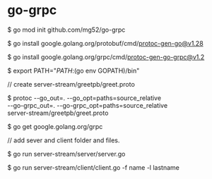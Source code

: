 # go-grpc

$ go mod init github.com/mg52/go-grpc

$ go install google.golang.org/protobuf/cmd/protoc-gen-go@v1.28

$ go install google.golang.org/grpc/cmd/protoc-gen-go-grpc@v1.2

$ export PATH="$PATH:$(go env GOPATH)/bin"

// create server-stream/greetpb/greet.proto

$ protoc --go_out=. --go_opt=paths=source_relative \
--go-grpc_out=. --go-grpc_opt=paths=source_relative \
server-stream/greetpb/greet.proto

$ go get google.golang.org/grpc

// add sever and client folder and files.

$ go run server-stream/server/server.go

$ go run server-stream/client/client.go -f name -l lastname